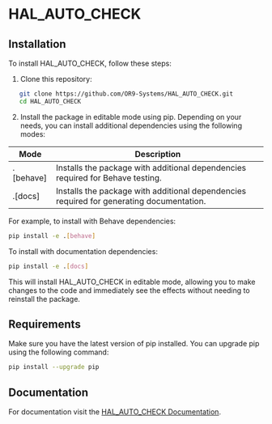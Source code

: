 # HAL_AUTO_CHECK

## Installation

To install HAL_AUTO_CHECK, follow these steps:

1. Clone this repository:

```bash
   git clone https://github.com/OR9-Systems/HAL_AUTO_CHECK.git
   cd HAL_AUTO_CHECK
```
2. Install the package in editable mode using pip. Depending on your needs, you can install additional dependencies using the following modes:

| Mode         | Description                             |
|--------------|-----------------------------------------|
| .[behave]    | Installs the package with additional dependencies required for Behave testing. |
| .[docs]      | Installs the package with additional dependencies required for generating documentation. |

For example, to install with Behave dependencies:

```bash
pip install -e .[behave]
```

To install with documentation dependencies:

```bash
pip install -e .[docs]
```

This will install HAL_AUTO_CHECK in editable mode, allowing you to make changes to the code and immediately see the effects without needing to reinstall the package.

## Requirements

Make sure you have the latest version of pip installed. You can upgrade pip using the following command:

```bash
pip install --upgrade pip
```

## Documentation

For documentation visit the [HAL_AUTO_CHECK Documentation](https://or9-systems.github.io/HAL_AUTO_CHECK/).
